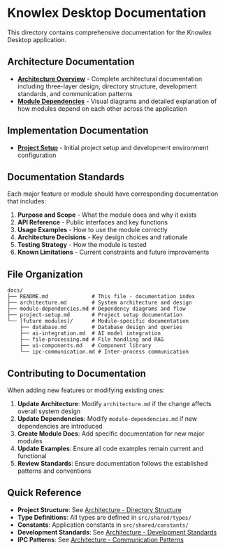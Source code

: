 # Knowlex Desktop Documentation

This directory contains comprehensive documentation for the Knowlex Desktop application.

## Architecture Documentation

- **[Architecture Overview](./architecture.md)** - Complete architectural documentation including three-layer design, directory structure, development standards, and communication patterns
- **[Module Dependencies](./module-dependencies.md)** - Visual diagrams and detailed explanation of how modules depend on each other across the application

## Implementation Documentation

- **[Project Setup](./project-setup.md)** - Initial project setup and development environment configuration

## Documentation Standards

Each major feature or module should have corresponding documentation that includes:

1. **Purpose and Scope** - What the module does and why it exists
2. **API Reference** - Public interfaces and key functions
3. **Usage Examples** - How to use the module correctly
4. **Architecture Decisions** - Key design choices and rationale
5. **Testing Strategy** - How the module is tested
6. **Known Limitations** - Current constraints and future improvements

## File Organization

```
docs/
├── README.md              # This file - documentation index
├── architecture.md        # System architecture and design
├── module-dependencies.md # Dependency diagrams and flow
├── project-setup.md       # Project setup documentation
└── [future modules]/      # Module-specific documentation
    ├── database.md        # Database design and queries
    ├── ai-integration.md  # AI model integration
    ├── file-processing.md # File handling and RAG
    ├── ui-components.md   # Component library
    └── ipc-communication.md # Inter-process communication
```

## Contributing to Documentation

When adding new features or modifying existing ones:

1. **Update Architecture**: Modify `architecture.md` if the change affects overall system design
2. **Update Dependencies**: Modify `module-dependencies.md` if new dependencies are introduced
3. **Create Module Docs**: Add specific documentation for new major modules
4. **Update Examples**: Ensure all code examples remain current and functional
5. **Review Standards**: Ensure documentation follows the established patterns and conventions

## Quick Reference

- **Project Structure**: See [Architecture - Directory Structure](./architecture.md#directory-structure-and-responsibilities)
- **Type Definitions**: All types are defined in `src/shared/types/`
- **Constants**: Application constants in `src/shared/constants/`
- **Development Standards**: See [Architecture - Development Standards](./architecture.md#development-standards-and-conventions)
- **IPC Patterns**: See [Architecture - Communication Patterns](./architecture.md#communication-patterns)